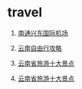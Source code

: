 # travel

1. [南通兴东国际机场](https://www.ntcaac.com)

2. [云南自由行攻略](https://zhuanlan.zhihu.com/p/370661146)

3. [云南省旅游十大景点](http://www.tianxing99.com/view-357.html)

4. [云南省旅游十大景点](https://zhuanlan.zhihu.com/p/275903519)
